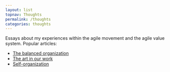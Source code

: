 ```yaml
---
layout: list
topnav: Thoughts
permalink: /thoughts
categories: thoughts
---
```

Essays about my experiences within the agile movement and the agile value system. Popular articles:

- [The balanced organization](/thoughts/balanced-organization/)
- [The art in our work](/thoughts/art-in-work/)
- [Self-organization](/thoughts/self-organization/)
